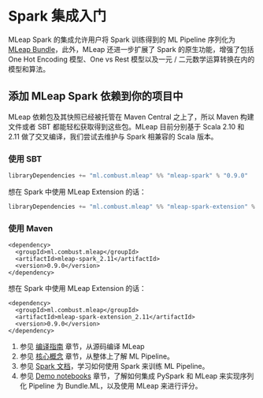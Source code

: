 # Spark 集成入门
MLeap Spark 的集成允许用户将 Spark 训练得到的 ML Pipeline 序列化为 [MLeap Bundle](../mleap-bundle/)，此外，MLeap 还进一步扩展了 Spark 的原生功能，增强了包括 One Hot Encoding 模型、One vs Rest 模型以及一元 / 二元数学运算转换在内的模型和算法。

## 添加 MLeap Spark 依赖到你的项目中
MLeap 依赖包及其快照已经被托管在 Maven Central 之上了，所以 Maven 构建文件或者 SBT 都能轻松获取得到这些包。MLeap 目前分别基于 Scala 2.10 和 2.11 做了交叉编译，我们尝试去维护与 Spark 相兼容的 Scala 版本。

### 使用 SBT
```sbt
libraryDependencies += "ml.combust.mleap" %% "mleap-spark" % "0.9.0"
```

想在 Spark 中使用 MLeap Extension 的话：

```sbt
libraryDependencies += "ml.combust.mleap" %% "mleap-spark-extension" % "0.9.0"
```

### 使用 Maven

```pom
<dependency>
  <groupId>ml.combust.mleap</groupId>
  <artifactId>mleap-spark_2.11</artifactId>
  <version>0.9.0</version>
</dependency>
```

想在 Spark 中使用 MLeap Extension 的话：

```pom
<dependency>
  <groupId>ml.combust.mleap</groupId>
  <artifactId>mleap-spark-extension_2.11</artifactId>
  <version>0.9.0</version>
</dependency>
```

1. 参见 [编译指南](./building.html) 章节，从源码编译 MLeap
2. 参见 [核心概念](../core-concepts/) 章节，从整体上了解 ML Pipeline。
3. 参见 [Spark 文档](http://spark.apache.org/docs/latest/ml-guide.html)，学习如何使用 Spark 来训练 ML Pipeline。
4. 参见 [Demo notebooks](https://github.com/combust/mleap-demo/tree/master/notebooks) 章节，了解如何集成 PySpark 和 MLeap 来实现序列化 Pipeline 为 Bundle.ML，以及使用 MLeap 来进行评分。

